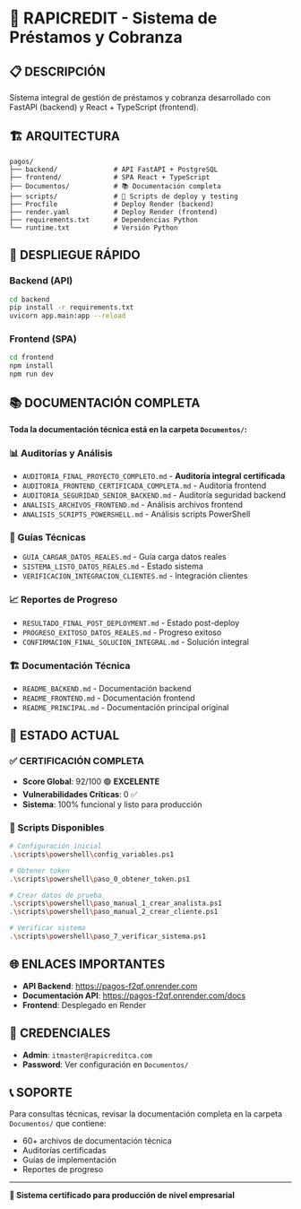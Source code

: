 # 🚀 RAPICREDIT - Sistema de Préstamos y Cobranza

## 📋 **DESCRIPCIÓN**

Sistema integral de gestión de préstamos y cobranza desarrollado con FastAPI (backend) y React + TypeScript (frontend).

## 🏗️ **ARQUITECTURA**

```
pagos/
├── backend/              # API FastAPI + PostgreSQL
├── frontend/             # SPA React + TypeScript
├── Documentos/           # 📚 Documentación completa
├── scripts/              # 🔧 Scripts de deploy y testing
├── Procfile              # Deploy Render (backend)
├── render.yaml           # Deploy Render (frontend)
├── requirements.txt      # Dependencias Python
└── runtime.txt           # Versión Python
```

## 🚀 **DESPLIEGUE RÁPIDO**

### **Backend (API)**
```bash
cd backend
pip install -r requirements.txt
uvicorn app.main:app --reload
```

### **Frontend (SPA)**
```bash
cd frontend
npm install
npm run dev
```

## 📚 **DOCUMENTACIÓN COMPLETA**

**Toda la documentación técnica está en la carpeta `Documentos/`:**

### **📊 Auditorías y Análisis**
- `AUDITORIA_FINAL_PROYECTO_COMPLETO.md` - **Auditoría integral certificada**
- `AUDITORIA_FRONTEND_CERTIFICADA_COMPLETA.md` - Auditoría frontend
- `AUDITORIA_SEGURIDAD_SENIOR_BACKEND.md` - Auditoría seguridad backend
- `ANALISIS_ARCHIVOS_FRONTEND.md` - Análisis archivos frontend
- `ANALISIS_SCRIPTS_POWERSHELL.md` - Análisis scripts PowerShell

### **🔧 Guías Técnicas**
- `GUIA_CARGAR_DATOS_REALES.md` - Guía carga datos reales
- `SISTEMA_LISTO_DATOS_REALES.md` - Estado sistema
- `VERIFICACION_INTEGRACION_CLIENTES.md` - Integración clientes

### **📈 Reportes de Progreso**
- `RESULTADO_FINAL_POST_DEPLOYMENT.md` - Estado post-deploy
- `PROGRESO_EXITOSO_DATOS_REALES.md` - Progreso exitoso
- `CONFIRMACION_FINAL_SOLUCION_INTEGRAL.md` - Solución integral

### **🏗️ Documentación Técnica**
- `README_BACKEND.md` - Documentación backend
- `README_FRONTEND.md` - Documentación frontend
- `README_PRINCIPAL.md` - Documentación principal original

## 🎯 **ESTADO ACTUAL**

### **✅ CERTIFICACIÓN COMPLETA**
- **Score Global**: 92/100 🟢 **EXCELENTE**
- **Vulnerabilidades Críticas**: 0 ✅
- **Sistema**: 100% funcional y listo para producción

### **🔧 Scripts Disponibles**
```bash
# Configuración inicial
.\scripts\powershell\config_variables.ps1

# Obtener token
.\scripts\powershell\paso_0_obtener_token.ps1

# Crear datos de prueba
.\scripts\powershell\paso_manual_1_crear_analista.ps1
.\scripts\powershell\paso_manual_2_crear_cliente.ps1

# Verificar sistema
.\scripts\powershell\paso_7_verificar_sistema.ps1
```

## 🌐 **ENLACES IMPORTANTES**

- **API Backend**: https://pagos-f2qf.onrender.com
- **Documentación API**: https://pagos-f2qf.onrender.com/docs
- **Frontend**: Desplegado en Render

## 👥 **CREDENCIALES**

- **Admin**: `itmaster@rapicreditca.com`
- **Password**: Ver configuración en `Documentos/`

## 📞 **SOPORTE**

Para consultas técnicas, revisar la documentación completa en la carpeta `Documentos/` que contiene:
- 60+ archivos de documentación técnica
- Auditorías certificadas
- Guías de implementación
- Reportes de progreso

---

**🎉 Sistema certificado para producción de nivel empresarial**
